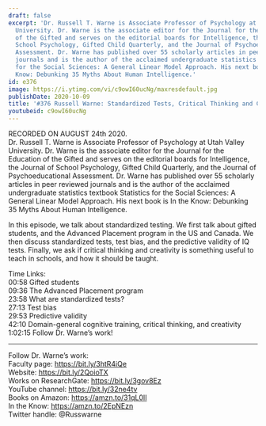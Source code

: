 ```yaml
---
draft: false
excerpt: 'Dr. Russell T. Warne is Associate Professor of Psychology at Utah Valley
  University. Dr. Warne is the associate editor for the Journal for the Education
  of the Gifted and serves on the editorial boards for Intelligence, the Journal of
  School Psychology, Gifted Child Quarterly, and the Journal of Psychoeducational
  Assessment. Dr. Warne has published over 55 scholarly articles in peer reviewed
  journals and is the author of the acclaimed undergraduate statistics textbook Statistics
  for the Social Sciences: A General Linear Model Approach. His next book is In the
  Know: Debunking 35 Myths About Human Intelligence.'
id: e376
image: https://i.ytimg.com/vi/c9owI60ucNg/maxresdefault.jpg
publishDate: 2020-10-09
title: '#376 Russell Warne: Standardized Tests, Critical Thinking and Creativity'
youtubeid: c9owI60ucNg
---
```

RECORDED ON AUGUST 24th 2020.  
Dr. Russell T. Warne is Associate Professor of Psychology at Utah Valley University. Dr. Warne is the associate editor for the Journal for the Education of the Gifted and serves on the editorial boards for Intelligence, the Journal of School Psychology, Gifted Child Quarterly, and the Journal of Psychoeducational Assessment. Dr. Warne has published over 55 scholarly articles in peer reviewed journals and is the author of the acclaimed undergraduate statistics textbook Statistics for the Social Sciences: A General Linear Model Approach. His next book is In the Know: Debunking 35 Myths About Human Intelligence.

In this episode, we talk about standardized testing. We first talk about gifted students, and the Advanced Placement program in the US and Canada. We then discuss standardized tests, test bias, and the predictive validity of IQ tests. Finally, we ask if critical thinking and creativity is something useful to teach in schools, and how it should be taught.

Time Links:  
00:58  Gifted students  
09:36  The Advanced Placement program  
23:58  What are standardized tests?  
27:13  Test bias  
29:53  Predictive validity  
42:10  Domain-general cognitive training, critical thinking, and creativity   
1:02:15  Follow Dr. Warne’s work!

---

Follow Dr. Warne’s work:  
Faculty page: https://bit.ly/3htR4iQe  
Website: https://bit.ly/2QoioTX  
Works on ResearchGate: https://bit.ly/3gov8Ez  
YouTube channel: https://bit.ly/32ne4tv  
Books on Amazon: https://amzn.to/31qL0lI  
In the Know: https://amzn.to/2EpNEzn  
Twitter handle: @Russwarne
